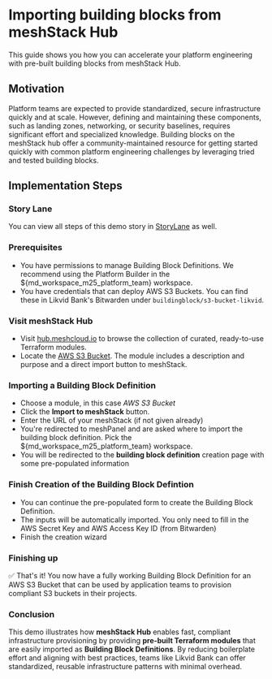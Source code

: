 # Importing building blocks from meshStack Hub

This guide shows you how you can accelerate your platform engineering with pre-built building blocks from meshStack Hub.

## Motivation

Platform teams are expected to provide standardized, secure infrastructure quickly and at scale.
However, defining and maintaining these components, such as landing zones, networking, or security baselines, requires
significant effort and specialized knowledge. Building blocks on the meshStack hub offer a community-maintained resource
for getting started quickly with common platform engineering challenges by leveraging tried and tested building
blocks.

## Implementation Steps

### Story Lane

You can view all steps of this demo story in [StoryLane](https://app.storylane.io/share/hzzabrqbgthk) as well.

### Prerequisites

- You have permissions to manage Building Block Definitions.
  We recommend using the Platform Builder in the ${md_workspace_m25_platform_team} workspace.
- You have credentials that can deploy AWS S3 Buckets. You can find these in Likvid Bank's Bitwarden under `buildingblock/s3-bucket-likvid`.

### Visit meshStack Hub

- Visit [hub.meshcloud.io](https://hub.meshcloud.io) to browse the collection of curated, ready-to-use Terraform modules.
- Locate the [AWS S3 Bucket](https://hub.meshcloud.io/platforms/aws/definitions/aws-s3_bucket). The module includes a description and purpose and a direct import button to meshStack.

### Importing a Building Block Definition

- Choose a module, in this case *AWS S3 Bucket*
- Click the **Import to meshStack** button.
- Enter the URL of your meshStack (if not given already)
- You're redirected to meshPanel and are asked where to import the building block definition.
  Pick the ${md_workspace_m25_platform_team} workspace.
- You will be redirected to the **building block definition** creation page with some pre-populated information

### Finish Creation of the Building Block Defintion

- You can continue the pre-populated form to create the Building Block Definition.
- The inputs will be automatically imported. You only need to fill in the AWS Secret Key and AWS Access Key ID (from Bitwarden)
- Finish the creation wizard

### Finishing up

✅ That's it! You now have a fully working Building Block Definition for an AWS S3 Bucket that can be used by application teams to provision compliant S3 buckets in their projects.

### Conclusion

This demo illustrates how **meshStack Hub** enables fast, compliant infrastructure provisioning by providing **pre-built Terraform modules** that are easily imported as **Building Block Definitions**.
By reducing boilerplate effort and aligning with best practices, teams like Likvid Bank can offer standardized, reusable infrastructure patterns with minimal overhead.
